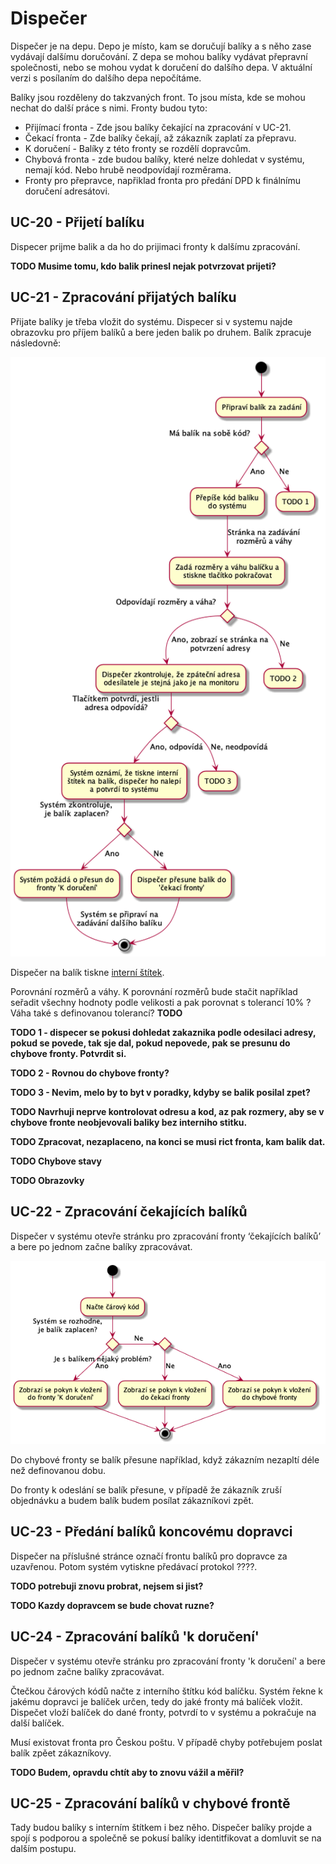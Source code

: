 # Dispečer

Dispečer je na depu. Depo je místo, kam se doručují balíky a s něho zase vydávají dalšímu doručování. Z depa se mohou balíky vydávat přepravní společnosti, nebo se mohou vydat k doručení do dalšího depa. V aktuální verzi s posílaním do dalšího depa nepočítáme. 

Balíky jsou rozděleny do takzvaných front. To jsou místa, kde se mohou nechat do další práce s nimi. Fronty budou tyto:

* Přijímací fronta - Zde jsou balíky čekající na zpracování v UC-21.
* Čekací fronta - Zde balíky čekají, až zákazník zaplatí za přepravu.
* K doručení - Balíky z této fronty se rozdělí dopravcům.
* Chybová fronta - zde budou balíky, které nelze dohledat v systému, nemají kód. Nebo hrubě neodpovídají rozměrama.
* Fronty pro přepravce, napřiklad fronta pro předání DPD k finálnímu doručení adresátovi.

## <a name="UC-20"></a>UC-20 - Přijetí balíku

Dispecer prijme balik a da ho do prijimaci fronty k dalšímu zpracování. 

**TODO Musime tomu, kdo balik prinesl nejak potvrzovat prijeti?**

## <a name="UC-21"></a>UC-21 - Zpracování přijatých balíku

Přijate balíky je třeba vložit do systému. Dispecer si v systemu najde obrazovku pro příjem balíků a bere jeden balik po druhem. Balík zpracuje následovně:

![Proces zpracování přijatých balíků](./uc-21-activity.png "Proces zpracování přijatých balíků")

Dispečer na balík tiskne [interní štítek](./templates.html#T-06).

Porovnání rozměrů a váhy. K porovnání rozměrů bude stačit například seřadit všechny hodnoty podle velikosti a pak porovnat s tolerancí 10% ? Váha také s definovanou tolerancí? **TODO**

**TODO 1 - dispecer se pokusi dohledat zakaznika podle odesilaci adresy, pokud se povede, tak sje dal, pokud nepovede, pak se presunu do chybove fronty. Potvrdit si.**

**TODO 2 - Rovnou do chybove fronty?**

**TODO 3 - Nevim, melo by to byt v poradky, kdyby se balik posilal zpet?**

**TODO Navrhuji neprve kontrolovat odresu a kod, az pak rozmery, aby se v chybove fronte neobjevovali baliky bez interniho stitku.**

**TODO Zpracovat, nezaplaceno, na konci se musi rict fronta, kam balik dat.**

**TODO Chybove stavy**

**TODO Obrazovky**

## <a name="UC-22"></a>UC-22 - Zpracování čekajících balíků

Dispečer v systému otevře stránku pro zpracování fronty ‘čekajících balíků’ a bere po jednom začne balíky zpracovávat.

![Proces zpracování čekajících balíků](./uc-22-activity.png "Proces zpracování čekajících balíků")

Do chybové fronty se balík přesune například, když zákazním nezapltí déle než definovanou dobu.

Do fronty k odeslání se balík přesune, v případě že zákazník zruší objednávku a budem balík budem posílat zákazníkovi zpět. 

## <a name="UC-23"></a>UC-23 - Předání balíků koncovému dopravci

Dispečer na příslušné stránce označí frontu balíků pro dopravce za uzavřenou. Potom systém vytiskne předávací protokol ????. 

**TODO potrebuji znovu probrat, nejsem si jist?**

**TODO Kazdy dopravcem se bude chovat ruzne?**

## <a name="UC-24"></a>UC-24 - Zpracování balíků 'k doručení'

Dispečer v systému otevře stránku pro zpracování fronty 'k doručení' a bere po jednom začne balíky zpracovávat.

Čtečkou čárových kódů načte z interního štítku kód balíčku. Systém řekne k jakému dopravci je balíček určen, tedy do jaké fronty má balíček vložit. Dispečet vloží balíček do dané fronty, potvrdí to v systému a pokračuje na další balíček.

Musí existovat fronta pro Českou poštu. V případě chyby potřebujem poslat balík zpěet zákazníkovy.

**TODO Budem, opravdu chtít aby to znovu vážil a měřil?**

## <a name="UC-25"></a>UC-25 - Zpracování balíků v chybové frontě

Tady budou balíky s interním štítkem i bez něho. Dispečer balíky projde a spojí s podporou a společně se pokusí balíky identitfikovat a domluvit se na dalším postupu. 
